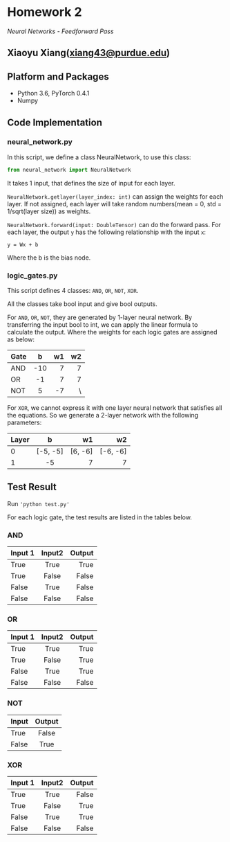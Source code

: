 # Homework 2

_Neural Networks - Feedforward Pass_

Xiaoyu Xiang(xiang43@purdue.edu)
--------------------
## Platform and Packages
- Python 3.6, PyTorch 0.4.1
- Numpy

## Code Implementation
### neural_network.py
In this script, we define a class NeuralNetwork, to use this class:

```python
from neural_network import NeuralNetwork
```

It takes 1 <list>input, that defines the size of input for each layer. 

```NeuralNetwork.getlayer(layer_index: int)``` can assign the weights for each layer. If not assigned, each layer will take random numbers(mean = 0, std = 1/sqrt(layer size)) as weights.

```NeuralNetwork.forward(input: DoubleTensor)``` can do the forward pass. For each layer, the output ```y``` has the following relationship with the input ```x```:

```y = Wx + b```

Where the b is the bias node. 

### logic_gates.py

This script defines 4 classes: ```AND```, ```OR```, ```NOT```, ```XOR```.

All the classes take bool input and give bool outputs.

For ```AND```, ```OR```, ```NOT```, they are generated by 1-layer neural network. By transferring the input bool to int, we can apply the linear formula to calculate the output. Where the weights for each logic gates are assigned as below:

| Gate | b | w1 | w2 |
| ------------- |:-------------:| -----:|-----:|
| AND | -10 | 7 | 7 |
| OR | -1 | 7 | 7 |
| NOT | 5 | -7 | \ |

For ```XOR```, we cannot express it with one layer neural network that satisfies all the equations. So we generate a 2-layer network with the following parameters:

| Layer | b | w1 | w2 |
| ------------- |:-------------:| -----:|-----:|
| 0 | [-5, -5] | [6, -6] | [-6, -6] |
| 1 | -5 | 7 | 7 |

## Test Result
Run ```'python test.py'```

For each logic gate, the test results are listed in the tables below.

### AND

| Input 1        | Input2          | Output  |
| ------------- |:-------------:| -----:|
| True      | True | True |
| True      | False      |   False |
| False | True    |    False |
| False | False | False|

### OR

| Input 1        | Input2          | Output  |
| ------------- |:-------------:| -----:|
| True      | True | True |
| True      | False      |   True |
| False | True    |    True |
| False | False | False|

### NOT

| Input | Output |
| ------------- |:-------------:|
| True | False|
| False | True|

### XOR

| Input 1        | Input2          | Output  |
| ------------- |:-------------:| -----:|
| True      | True | False |
| True      | False      |   True |
| False | True    |    True |
| False | False | False|
